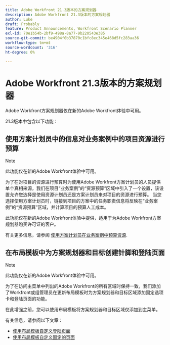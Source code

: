 ```yaml
---
title: Adobe Workfront 21.3版本的方案规划器
description: Adobe Workfront 21.3版本的方案规划器
author: Luke
draft: Probably
feature: Product Announcements, Workfront Scenario Planner
exl-id: 70e1b54b-2bf9-498a-8a77-9b220543e385
source-git-commit: be4904f0b37870c1bfc8ec345e468d5fc283aa36
workflow-type: tm+mt
source-wordcount: '316'
ht-degree: 0%

---
```


# Adobe Workfront 21.3版本的方案规划器

Adobe Workfront方案规划器仅在新的Adobe Workfront体验中可用。

21.3版本中包含以下功能：

## 使用方案计划员中的信息对业务案例中的项目资源进行预算

>[!NOTE]
>
>此功能仅在新的Adobe Workfront体验中可用。

为了在对项目的资源进行预算时为使用Adobe Workfront方案计划员的人员提供单个真相来源，我们在项目“业务案例”的“资源预算”区域中引入了一个设置，该设置允许您选择是使用资源计划员还是方案计划员来对项目的资源进行预算。 当您选择使用方案计划员时，链接到项目的方案中的任务职责信息将反映在“业务案例”的“资源预算”区域，并计算项目的预算人工成本。

此功能仅在新的Adobe Workfront体验中提供，适用于为Adobe Workfront方案规划器购买许可证的客户。

有关更多信息，请参阅 [使用方案计划员在业务案例中预算资源](../../../manage-work/projects/define-a-business-case/budget-resources-in-business-case-use-scenario-planner.md).

## 在布局模板中为方案规划器和目标创建针脚和登陆页面

>[!NOTE]
>
>此功能仅在新的Adobe Workfront体验中可用。

为了在访问主菜单中列出的Adobe Workfront的所有区域时保持一致，我们添加了Workfront或组管理员在更新布局模板时为方案规划器和目标区域添加固定选项卡和登陆页面的功能。

在此增强之前，您可以使用布局模板将方案规划器和目标区域仅添加到主菜单。

有关信息，请参阅以下文章：

* [使用布局模板自定义登陆页面](../../../administration-and-setup/customize-workfront/use-layout-templates/customize-landing-page.md)
* [使用布局模板自定义固定的页面](../../../administration-and-setup/customize-workfront/use-layout-templates/customize-pinned-pages.md)

